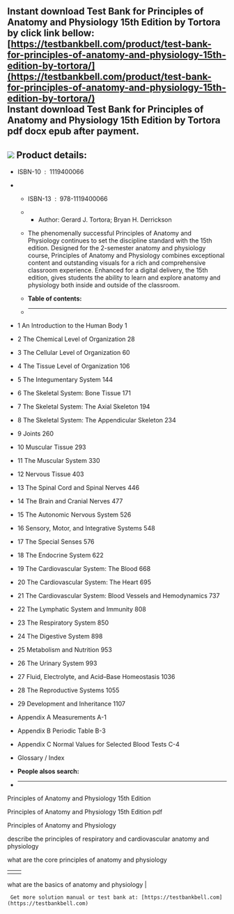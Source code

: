Instant download **Test Bank for Principles of Anatomy and Physiology 15th Edition by Tortora** by click link bellow:  
[https://testbankbell.com/product/test-bank-for-principles-of-anatomy-and-physiology-15th-edition-by-tortora/](https://testbankbell.com/product/test-bank-for-principles-of-anatomy-and-physiology-15th-edition-by-tortora/)  
**Instant download Test Bank for Principles of Anatomy and Physiology 15th Edition by Tortora pdf docx epub after payment.**
----------------------------------------------------------------------------------------------------------------------------


![](https://testbankbell.com/wp-content/uploads/2023/05/111932064x.jpg)
**Product details:**
--------------------


* ISBN-10 ‏ : ‎ 1119400066
* * ISBN-13 ‏ : ‎ 978-1119400066
  * * Author: Gerard J. Tortora; Bryan H. Derrickson
   
  * The phenomenally successful Principles of Anatomy and Physiology continues to set the discipline standard with the 15th edition. Designed for the 2-semester anatomy and physiology course, Principles of Anatomy and Physiology combines exceptional content and outstanding visuals for a rich and comprehensive classroom experience. Enhanced for a digital delivery, the 15th edition, gives students the ability to learn and explore anatomy and physiology both inside and outside of the classroom.
  * **Table of contents:**
  * ----------------------
 
* 1 An Introduction to the Human Body 1

* 2 The Chemical Level of Organization 28

* 3 The Cellular Level of Organization 60

* 4 The Tissue Level of Organization 106

* 5 The Integumentary System 144

* 6 The Skeletal System: Bone Tissue 171

* 7 The Skeletal System: The Axial Skeleton 194

* 8 The Skeletal System: The Appendicular Skeleton 234

* 9 Joints 260

* 10 Muscular Tissue 293

* 11 The Muscular System 330

* 12 Nervous Tissue 403

* 13 The Spinal Cord and Spinal Nerves 446

* 14 The Brain and Cranial Nerves 477

* 15 The Autonomic Nervous System 526

* 16 Sensory, Motor, and Integrative Systems 548

* 17 The Special Senses 576

* 18 The Endocrine System 622

* 19 The Cardiovascular System: The Blood 668

* 20 The Cardiovascular System: The Heart 695

* 21 The Cardiovascular System: Blood Vessels and Hemodynamics 737

* 22 The Lymphatic System and Immunity 808

* 23 The Respiratory System 850

* 24 The Digestive System 898

* 25 Metabolism and Nutrition 953

* 26 The Urinary System 993

* 27 Fluid, Electrolyte, and Acid–Base Homeostasis 1036

* 28 The Reproductive Systems 1055

* 29 Development and Inheritance 1107

* Appendix A Measurements A-1

* Appendix B Periodic Table B-3

* Appendix C Normal Values for Selected Blood Tests C-4

* Glossary / Index
* **People alsos search:**
* ------------------------

Principles of Anatomy and Physiology 15th Edition

Principles of Anatomy and Physiology 15th Edition pdf

Principles of Anatomy and Physiology

describe the principles of respiratory and cardiovascular anatomy and physiology

what are the core principles of anatomy and physiology


|  |  |
| --- | --- |
|  | 
what are the basics of anatomy and physiology
 |



     Get more solution manual or test bank at: [https://testbankbell.com](https://testbankbell.com)
